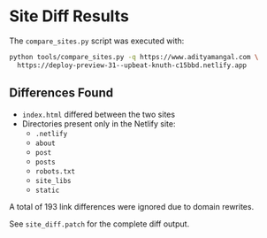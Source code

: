 # Site Diff Results

The `compare_sites.py` script was executed with:

```bash
python tools/compare_sites.py -q https://www.adityamangal.com \
  https://deploy-preview-31--upbeat-knuth-c15bbd.netlify.app
```

## Differences Found

- `index.html` differed between the two sites
- Directories present only in the Netlify site:
  - `.netlify`
  - `about`
  - `post`
  - `posts`
  - `robots.txt`
  - `site_libs`
  - `static`

A total of 193 link differences were ignored due to domain rewrites.

See `site_diff.patch` for the complete diff output.
